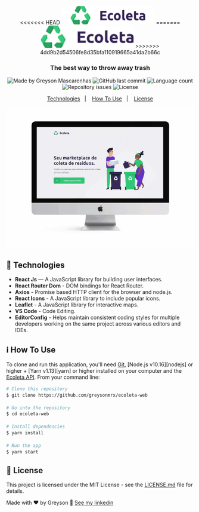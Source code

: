 <div align="center">
<<<<<<< HEAD
  <img src="./.github/logoNew.png" width="250px" alt="Ecoleta"/>
=======
  <img src="./.github/logo.png" width="250px" alt="Ecoleta"/>
>>>>>>> 4dd9b2d54506fe8d35bfa110919665a41da2b66c
</div>

<h3 align="center">
  The best way to throw away trash
</h3>

<div align="center">
  <img alt="Made by Greyson Mascarenhas" src="https://img.shields.io/badge/made%20by-Greyson%20Mascarenhas-%2334CB79"/>
  <img alt="GitHub last commit" src="https://img.shields.io/github/last-commit/greysonmrx/ecoleta-web?color=%2334CB79">
  <img alt="Language count" src="https://img.shields.io/github/languages/count/greysonmrx/ecoleta-web?color=%2334CB79"/>
  <img alt="Repository issues" src="https://img.shields.io/github/issues/greysonmrx/ecoleta-web?color=%2334CB79">
  <img alt="License" src="https://img.shields.io/badge/license-MIT-%2334CB79"/>
</div>

<p align="center">
  <a href="#rocket-technologies">Technologies</a>&nbsp;&nbsp;&nbsp;|&nbsp;&nbsp;&nbsp;
  <a href="#information_source-how-to-use">How To Use</a>&nbsp;&nbsp;&nbsp;|&nbsp;&nbsp;&nbsp;
  <a href="#memo-license">License</a>
</p>

<div align="center">
  <img alt="Preview" src="./.github/ecoleta-web.gif"/>
</div>

## :rocket: Technologies

- **React Js** — A JavaScript library for building user interfaces.
- **React Router Dom** - DOM bindings for React Router.
- **Axios** - Promise based HTTP client for the browser and node.js.
- **React Icons** - A JavaScript library to include popular icons.
- **Leaflet** - A JavaScript library for interactive maps.
- **VS Code** - Code Editing.
- **EditorConfig** - Helps maintain consistent coding styles for multiple developers working on the same project across various editors and IDEs.

## :information_source: How To Use

To clone and run this application, you'll need [Git](https://git-scm.com), [Node.js v10.16][nodejs] or higher + [Yarn v1.13][yarn] or higher installed on your computer and the [Ecoleta API](https://github.com/greysonmrx/ecoleta-backend). From your command line:

```bash
# Clone this repository
$ git clone https://github.com/greysonmrx/ecoleta-web

# Go into the repository
$ cd ecoleta-web

# Install dependencies
$ yarn install

# Run the app
$ yarn start
```

## :memo: License

This project is licensed under the MIT License - see the [LICENSE.md](./LICENSE.md) file for details.

Made with :hearts: by Greyson :wave: [See my linkedin](https://www.linkedin.com/in/greyson-mascarenhas-5a21ab1a2/)
